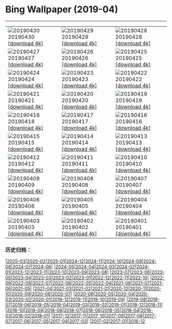 # Bing Wallpaper (2019-04)
**************

<table><tr><td><img src="https://www.bing.com/th?id=OHR.may1_ZH-CN8582006115_1920x1080.jpg" alt="20190430"> 20190430 <a href="https://www.bing.com/th?id=OHR.may1_ZH-CN8582006115_UHD.jpg">[download 4k]</a></td><td><img src="https://www.bing.com/th?id=OHR.GlenfinnanViaduct_ZH-CN8400951216_1920x1080.jpg" alt="20190429"> 20190429 <a href="https://www.bing.com/th?id=OHR.GlenfinnanViaduct_ZH-CN8400951216_UHD.jpg">[download 4k]</a></td><td><img src="https://www.bing.com/th?id=OHR.BabySloth_ZH-CN8329403615_1920x1080.jpg" alt="20190428"> 20190428 <a href="https://www.bing.com/th?id=OHR.BabySloth_ZH-CN8329403615_UHD.jpg">[download 4k]</a></td></tr><tr><td><img src="https://www.bing.com/th?id=OHR.SpringBadlands_ZH-CN8280871661_1920x1080.jpg" alt="20190427"> 20190427 <a href="https://www.bing.com/th?id=OHR.SpringBadlands_ZH-CN8280871661_UHD.jpg">[download 4k]</a></td><td><img src="https://www.bing.com/th?id=OHR.BloomingAloe_ZH-CN8209855003_1920x1080.jpg" alt="20190426"> 20190426 <a href="https://www.bing.com/th?id=OHR.BloomingAloe_ZH-CN8209855003_UHD.jpg">[download 4k]</a></td><td><img src="https://www.bing.com/th?id=OHR.CoastalFog_ZH-CN8104406852_1920x1080.jpg" alt="20190425"> 20190425 <a href="https://www.bing.com/th?id=OHR.CoastalFog_ZH-CN8104406852_UHD.jpg">[download 4k]</a></td></tr><tr><td><img src="https://www.bing.com/th?id=OHR.FireIce_ZH-CN2924097132_1920x1080.jpg" alt="20190424"> 20190424 <a href="https://www.bing.com/th?id=OHR.FireIce_ZH-CN2924097132_UHD.jpg">[download 4k]</a></td><td><img src="https://www.bing.com/th?id=OHR.RainforestMoss_ZH-CN2878951870_1920x1080.jpg" alt="20190423"> 20190423 <a href="https://www.bing.com/th?id=OHR.RainforestMoss_ZH-CN2878951870_UHD.jpg">[download 4k]</a></td><td><img src="https://www.bing.com/th?id=OHR.CasaBatllo_ZH-CN2826447794_1920x1080.jpg" alt="20190422"> 20190422 <a href="https://www.bing.com/th?id=OHR.CasaBatllo_ZH-CN2826447794_UHD.jpg">[download 4k]</a></td></tr><tr><td><img src="https://www.bing.com/th?id=OHR.LaysanAlbatross_ZH-CN2784683590_1920x1080.jpg" alt="20190421"> 20190421 <a href="https://www.bing.com/th?id=OHR.LaysanAlbatross_ZH-CN2784683590_UHD.jpg">[download 4k]</a></td><td><img src="https://www.bing.com/th?id=OHR.HidingEggs_ZH-CN2732414254_1920x1080.jpg" alt="20190420"> 20190420 <a href="https://www.bing.com/th?id=OHR.HidingEggs_ZH-CN2732414254_UHD.jpg">[download 4k]</a></td><td><img src="https://www.bing.com/th?id=OHR.CoveSpires_ZH-CN2680932006_1920x1080.jpg" alt="20190419"> 20190419 <a href="https://www.bing.com/th?id=OHR.CoveSpires_ZH-CN2680932006_UHD.jpg">[download 4k]</a></td></tr><tr><td><img src="https://www.bing.com/th?id=OHR.Paepalanthus_ZH-CN2626725103_1920x1080.jpg" alt="20190418"> 20190418 <a href="https://www.bing.com/th?id=OHR.Paepalanthus_ZH-CN2626725103_UHD.jpg">[download 4k]</a></td><td><img src="https://www.bing.com/th?id=OHR.ChipmunkCheeks_ZH-CN2370754946_1920x1080.jpg" alt="20190417"> 20190417 <a href="https://www.bing.com/th?id=OHR.ChipmunkCheeks_ZH-CN2370754946_UHD.jpg">[download 4k]</a></td><td><img src="https://www.bing.com/th?id=OHR.HopeValley_ZH-CN2208363231_1920x1080.jpg" alt="20190416"> 20190416 <a href="https://www.bing.com/th?id=OHR.HopeValley_ZH-CN2208363231_UHD.jpg">[download 4k]</a></td></tr><tr><td><img src="https://www.bing.com/th?id=OHR.BesenheideBDJ_ZH-CN2139380821_1920x1080.jpg" alt="20190415"> 20190415 <a href="https://www.bing.com/th?id=OHR.BesenheideBDJ_ZH-CN2139380821_UHD.jpg">[download 4k]</a></td><td><img src="https://www.bing.com/th?id=OHR.AlpineEucalyptBark_ZH-CN2046783535_1920x1080.jpg" alt="20190414"> 20190414 <a href="https://www.bing.com/th?id=OHR.AlpineEucalyptBark_ZH-CN2046783535_UHD.jpg">[download 4k]</a></td><td><img src="https://www.bing.com/th?id=OHR.GOTPath_ZH-CN1955635212_1920x1080.jpg" alt="20190413"> 20190413 <a href="https://www.bing.com/th?id=OHR.GOTPath_ZH-CN1955635212_UHD.jpg">[download 4k]</a></td></tr><tr><td><img src="https://www.bing.com/th?id=OHR.YukonEmerald_ZH-CN1893750172_1920x1080.jpg" alt="20190412"> 20190412 <a href="https://www.bing.com/th?id=OHR.YukonEmerald_ZH-CN1893750172_UHD.jpg">[download 4k]</a></td><td><img src="https://www.bing.com/th?id=OHR.BigWindDay_ZH-CN1837859776_1920x1080.jpg" alt="20190411"> 20190411 <a href="https://www.bing.com/th?id=OHR.BigWindDay_ZH-CN1837859776_UHD.jpg">[download 4k]</a></td><td><img src="https://www.bing.com/th?id=OHR.Bollenstreek_ZH-CN5400317097_1920x1080.jpg" alt="20190410"> 20190410 <a href="https://www.bing.com/th?id=OHR.Bollenstreek_ZH-CN5400317097_UHD.jpg">[download 4k]</a></td></tr><tr><td><img src="https://www.bing.com/th?id=OHR.SibWrestling_ZH-CN4106007210_1920x1080.jpg" alt="20190409"> 20190409 <a href="https://www.bing.com/th?id=OHR.SibWrestling_ZH-CN4106007210_UHD.jpg">[download 4k]</a></td><td><img src="https://www.bing.com/th?id=OHR.BlueTide_ZH-CN4055424992_1920x1080.jpg" alt="20190408"> 20190408 <a href="https://www.bing.com/th?id=OHR.BlueTide_ZH-CN4055424992_UHD.jpg">[download 4k]</a></td><td><img src="https://www.bing.com/th?id=OHR.WallaceMonument_ZH-CN4008495741_1920x1080.jpg" alt="20190407"> 20190407 <a href="https://www.bing.com/th?id=OHR.WallaceMonument_ZH-CN4008495741_UHD.jpg">[download 4k]</a></td></tr><tr><td><img src="https://www.bing.com/th?id=OHR.GTNPBeaver_ZH-CN3940626643_1920x1080.jpg" alt="20190406"> 20190406 <a href="https://www.bing.com/th?id=OHR.GTNPBeaver_ZH-CN3940626643_UHD.jpg">[download 4k]</a></td><td><img src="https://www.bing.com/th?id=OHR.ChilehausHH_ZH-CN3895221092_1920x1080.jpg" alt="20190405"> 20190405 <a href="https://www.bing.com/th?id=OHR.ChilehausHH_ZH-CN3895221092_UHD.jpg">[download 4k]</a></td><td><img src="https://www.bing.com/th?id=OHR.QingmingBridge_ZH-CN3844222543_1920x1080.jpg" alt="20190404"> 20190404 <a href="https://www.bing.com/th?id=OHR.QingmingBridge_ZH-CN3844222543_UHD.jpg">[download 4k]</a></td></tr><tr><td><img src="https://www.bing.com/th?id=OHR.NelderPlot_ZH-CN3786459560_1920x1080.jpg" alt="20190403"> 20190403 <a href="https://www.bing.com/th?id=OHR.NelderPlot_ZH-CN3786459560_UHD.jpg">[download 4k]</a></td><td><img src="https://www.bing.com/th?id=OHR.BistiBadlands_ZH-CN5428677883_1920x1080.jpg" alt="20190402"> 20190402 <a href="https://www.bing.com/th?id=OHR.BistiBadlands_ZH-CN5428677883_UHD.jpg">[download 4k]</a></td><td><img src="https://www.bing.com/th?id=OHR.HCABooks_ZH-CN3645291678_1920x1080.jpg" alt="20190401"> 20190401 <a href="https://www.bing.com/th?id=OHR.HCABooks_ZH-CN3645291678_UHD.jpg">[download 4k]</a></td></tr></table>

### 历史归档：

|[2025-03](/../2025-03/2025-03.md)|[2025-02](/../2025-02/2025-02.md)|[2025-01](/../2025-01/2025-01.md)|[2024-12](/../2024-12/2024-12.md)|[2024-11](/../2024-11/2024-11.md)|[2024-10](/../2024-10/2024-10.md)|[2024-09](/../2024-09/2024-09.md)|[2024-08](/../2024-08/2024-08.md)|[2024-07](/../2024-07/2024-07.md)|[2024-06](/../2024-06/2024-06.md)|
|[2024-05](/../2024-05/2024-05.md)|[2024-04](/../2024-04/2024-04.md)|[2024-03](/../2024-03/2024-03.md)|[2024-02](/../2024-02/2024-02.md)|[2024-01](/../2024-01/2024-01.md)|[2023-12](/../2023-12/2023-12.md)|[2023-11](/../2023-11/2023-11.md)|[2023-10](/../2023-10/2023-10.md)|[2023-09](/../2023-09/2023-09.md)|[2023-08](/../2023-08/2023-08.md)|
|[2023-07](/../2023-07/2023-07.md)|[2023-06](/../2023-06/2023-06.md)|[2023-05](/../2023-05/2023-05.md)|[2023-04](/../2023-04/2023-04.md)|[2023-03](/../2023-03/2023-03.md)|[2023-02](/../2023-02/2023-02.md)|[2023-01](/../2023-01/2023-01.md)|[2022-12](/../2022-12/2022-12.md)|[2022-11](/../2022-11/2022-11.md)|[2022-10](/../2022-10/2022-10.md)|
|[2022-09](/../2022-09/2022-09.md)|[2022-08](/../2022-08/2022-08.md)|[2022-07](/../2022-07/2022-07.md)|[2022-06](/../2022-06/2022-06.md)|[2022-05](/../2022-05/2022-05.md)|[2022-04](/../2022-04/2022-04.md)|[2021-08](/../2021-08/2021-08.md)|[2021-07](/../2021-07/2021-07.md)|[2021-06](/../2021-06/2021-06.md)|[2021-05](/../2021-05/2021-05.md)|
|[2021-04](/../2021-04/2021-04.md)|[2021-03](/../2021-03/2021-03.md)|[2021-02](/../2021-02/2021-02.md)|[2021-01](/../2021-01/2021-01.md)|[2020-12](/../2020-12/2020-12.md)|[2020-11](/../2020-11/2020-11.md)|[2020-10](/../2020-10/2020-10.md)|[2020-09](/../2020-09/2020-09.md)|[2020-08](/../2020-08/2020-08.md)|[2020-07](/../2020-07/2020-07.md)|
|[2020-06](/../2020-06/2020-06.md)|[2020-05](/../2020-05/2020-05.md)|[2020-04](/../2020-04/2020-04.md)|[2020-03](/../2020-03/2020-03.md)|[2020-02](/../2020-02/2020-02.md)|[2020-01](/../2020-01/2020-01.md)|[2019-12](/../2019-12/2019-12.md)|[2019-11](/../2019-11/2019-11.md)|[2019-10](/../2019-10/2019-10.md)|[2019-09](/../2019-09/2019-09.md)|
|[2019-08](/../2019-08/2019-08.md)|[2019-07](/../2019-07/2019-07.md)|[2019-06](/../2019-06/2019-06.md)|[2019-05](/../2019-05/2019-05.md)|[2019-04](/2019-04.md)|[2019-03](/../2019-03/2019-03.md)|[2019-02](/../2019-02/2019-02.md)|[2019-01](/../2019-01/2019-01.md)|[2018-12](/../2018-12/2018-12.md)|[2018-11](/../2018-11/2018-11.md)|
|[2018-10](/../2018-10/2018-10.md)|[2018-09](/../2018-09/2018-09.md)|[2018-08](/../2018-08/2018-08.md)|[2018-07](/../2018-07/2018-07.md)|[2018-06](/../2018-06/2018-06.md)|[2018-05](/../2018-05/2018-05.md)|[2018-04](/../2018-04/2018-04.md)|[2018-03](/../2018-03/2018-03.md)|[2018-02](/../2018-02/2018-02.md)|[2018-01](/../2018-01/2018-01.md)|
|[2017-12](/../2017-12/2017-12.md)|[2017-11](/../2017-11/2017-11.md)|[2017-10](/../2017-10/2017-10.md)|[2017-09](/../2017-09/2017-09.md)|[2017-08](/../2017-08/2017-08.md)|[2017-07](/../2017-07/2017-07.md)|[2017-06](/../2017-06/2017-06.md)|[2017-05](/../2017-05/2017-05.md)|[2017-04](/../2017-04/2017-04.md)|[2017-03](/../2017-03/2017-03.md)|
|[2017-02](/../2017-02/2017-02.md)|[2017-01](/../2017-01/2017-01.md)|[2016-12](/../2016-12/2016-12.md)